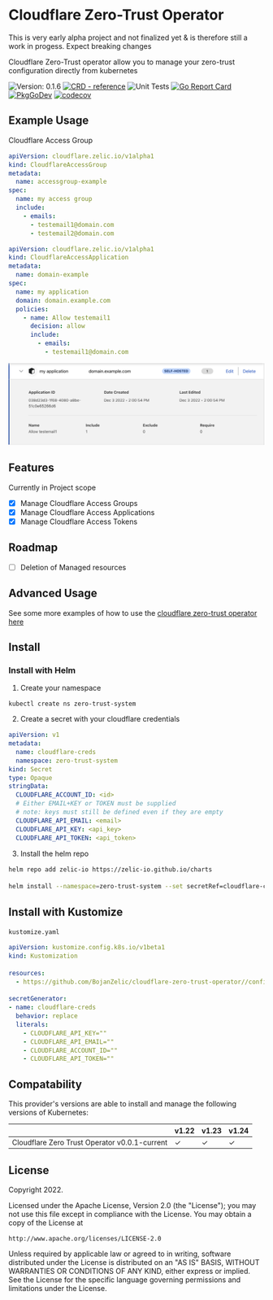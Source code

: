 # Cloudflare Zero-Trust Operator

This is very early alpha project and not finalized yet & is therefore still a work in progess. 
Expect breaking changes

Cloudflare Zero-Trust operator allow you to manage your zero-trust configuration directly from kubernetes

<!-- Version_Placeholder -->
![Version: 0.1.6](https://img.shields.io/badge/Version-0.1.6-informational?style=flat-square)
[![CRD - reference](https://img.shields.io/badge/CRD-reference-2ea44f)](https://doc.crds.dev/github.com/BojanZelic/cloudflare-zero-trust-operator)
![Unit Tests](https://github.com/BojanZelic/cloudflare-zero-trust-operator/actions/workflows/unit.yaml/badge.svg)
[![Go Report Card](https://goreportcard.com/badge/github.com/bojanzelic/cloudflare-zero-trust-operator)](https://goreportcard.com/report/github.com/bojanzelic/cloudflare-zero-trust-operator)
[![PkgGoDev](https://pkg.go.dev/badge/github.com/bojanzelic/cloudflare-zero-trust-operator)](https://pkg.go.dev/github.com/bojanzelic/cloudflare-zero-trust-operator)
[![codecov](https://codecov.io/gh/BojanZelic/cloudflare-zero-trust-operator/branch/main/graph/badge.svg?token=BRSGWWVA2W)](https://codecov.io/gh/BojanZelic/cloudflare-zero-trust-operator)

## Example Usage

Cloudflare Access Group
```yaml
apiVersion: cloudflare.zelic.io/v1alpha1
kind: CloudflareAccessGroup
metadata:
  name: accessgroup-example
spec:
  name: my access group
  include:
    - emails:
      - testemail1@domain.com
      - testemail2@domain.com
```

```yaml
apiVersion: cloudflare.zelic.io/v1alpha1
kind: CloudflareAccessApplication
metadata:
  name: domain-example
spec:
  name: my application
  domain: domain.example.com
  policies: 
    - name: Allow testemail1
      decision: allow
      include:
        - emails:
          - testemail1@domain.com
```

![Example App](./docs/images/app_example.png)

## Features
Currently in Project scope
- [x] Manage Cloudflare Access Groups
- [x] Manage Cloudflare Access Applications
- [x] Manage Cloudflare Access Tokens

## Roadmap
- [ ] Deletion of Managed resources

## Advanced Usage

See some more examples of how to use the [cloudflare zero-trust operator here](./docs/Advanced_Usage.md) 

## Install

### Install with Helm

1) Create your namespace
```
kubectl create ns zero-trust-system
```

2) Create a secret with your cloudflare credentials

```yaml
apiVersion: v1
metadata:
  name: cloudflare-creds
  namespace: zero-trust-system
kind: Secret
type: Opaque
stringData:
  CLOUDFLARE_ACCOUNT_ID: <id>
  # Either EMAIL+KEY or TOKEN must be supplied
  # note: keys must still be defined even if they are empty
  CLOUDFLARE_API_EMAIL: <email>
  CLOUDFLARE_API_KEY: <api_key>
  CLOUDFLARE_API_TOKEN: <api_token>
```

3) Install the helm repo
```bash
helm repo add zelic-io https://zelic-io.github.io/charts
 
helm install --namespace=zero-trust-system --set secretRef=cloudflare-creds cloudflare-zero-trust-operator zelic-io/cloudflare-zero-trust-operator
```

## Install with Kustomize

`kustomize.yaml`
```yaml
apiVersion: kustomize.config.k8s.io/v1beta1
kind: Kustomization

resources:
  - https://github.com/BojanZelic/cloudflare-zero-trust-operator//config/default?ref=main

secretGenerator:
- name: cloudflare-creds
  behavior: replace
  literals:
    - CLOUDFLARE_API_KEY=""
    - CLOUDFLARE_API_EMAIL=""
    - CLOUDFLARE_ACCOUNT_ID=""
    - CLOUDFLARE_API_TOKEN=""
```

## Compatability

This provider's versions are able to install and manage the following versions of Kubernetes:

|                                                | v1.22 | v1.23 | v1.24 |
| ---------------------------------------------- | ----- | ----- | ----- |
| Cloudflare Zero Trust Operator v0.0.1-current  | ✓     | ✓     | ✓     |

## License

Copyright 2022.

Licensed under the Apache License, Version 2.0 (the "License");
you may not use this file except in compliance with the License.
You may obtain a copy of the License at

    http://www.apache.org/licenses/LICENSE-2.0

Unless required by applicable law or agreed to in writing, software
distributed under the License is distributed on an "AS IS" BASIS,
WITHOUT WARRANTIES OR CONDITIONS OF ANY KIND, either express or implied.
See the License for the specific language governing permissions and
limitations under the License.

